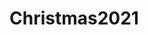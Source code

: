 # Christmas2021

<!-- ![](./Resources/Breadboard.png)

![](./Resources/Raw_Layout.png)

![](./Resources/Render.png) -->

